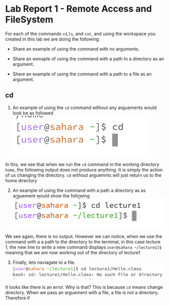 # Lab Report 1 - Remote Access and FileSystem


For each of the commands `cd`,`ls`, and `cat`, and using the workspace you created in this lab we are doing the following:

* Share an example of using the command with no arguments.

* Share an exmaple of using the command with a path to a directory as an argument.

* Share an example of using the command with a path to a file as an argument.

## cd

1) An example of using the `cd` command without any arguements would look be as followed
   ![Image](cd1.png)

In this, we see that when we run the `cd` command in the working directory `home`, the following output does not produce anything. It is simply the action of us changing the directory. `cd` without arguemnts will just return us to the home directory

2) An example of using the command with a path a directory as as arguement would show the following
   ![Image](cd2.png)

We see again, there is no output. However we can notice, when we use the command with a a path to the directory to the terminal, in this case lecture 1, the new line to write a new command displays `user@sahara ~/lecture1]$` meaning that we are now working out of the directory of lecture1 

3) Finally, lets naviagate to a file.
   ![Image](cd3.png)

It looks like there is an error. Why is that? This is because `cd` means change directory. When we pass an arguement with a file, a file is not a directory. Therefore if 

